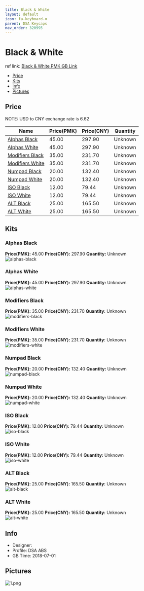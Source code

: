 ```yaml
---
title: Black & White 
layout: default
icon: fa-keyboard-o
parent: DSA Keycaps
nav_order: 320995
---
```


# Black & White 

ref link: [Black & White PMK GB Link](https://pimpmykeyboard.com/dsa-black-white-keyset/)  
* [Price](#price)  
* [Kits](#kits)  
* [Info](#info)  
* [Pictures](#pictures)  


## Price  
NOTE: USD to CNY exchange rate is 6.62

| Name          | Price(PMK)    |  Price(CNY) | Quantity |
| ------------- | ------------ |  ---------- | -------- |
|[Alphas Black](#alphas-black)|45.00|297.90|Unknown|
|[Alphas White](#alphas-white)|45.00|297.90|Unknown|
|[Modifiers Black](#modifiers-black)|35.00|231.70|Unknown|
|[Modifiers White](#modifiers-white)|35.00|231.70|Unknown|
|[Numpad Black](#numpad-black)|20.00|132.40|Unknown|
|[Numpad White](#numpad-white)|20.00|132.40|Unknown|
|[ISO Black](#iso-black)|12.00|79.44|Unknown|
|[ISO White](#iso-white)|12.00|79.44|Unknown|
|[ALT Black](#alt-black)|25.00|165.50|Unknown|
|[ALT White](#alt-white)|25.00|165.50|Unknown|


## Kits  
### Alphas Black  
**Price(PMK):** 45.00    **Price(CNY):** 297.90    **Quantity:** Unknown  
<img src="{{ 'assets/images/dsa-keycaps/black&white/kits_pics/alphas-black.jpg' | relative_url }}" alt="alphas-black" class="image featured">

### Alphas White  
**Price(PMK):** 45.00    **Price(CNY):** 297.90    **Quantity:** Unknown  
<img src="{{ 'assets/images/dsa-keycaps/black&white/kits_pics/alphas-white.jpg' | relative_url }}" alt="alphas-white" class="image featured">

### Modifiers Black  
**Price(PMK):** 35.00    **Price(CNY):** 231.70    **Quantity:** Unknown  
<img src="{{ 'assets/images/dsa-keycaps/black&white/kits_pics/modifiers-black.jpg' | relative_url }}" alt="modifiers-black" class="image featured">

### Modifiers White  
**Price(PMK):** 35.00    **Price(CNY):** 231.70    **Quantity:** Unknown  
<img src="{{ 'assets/images/dsa-keycaps/black&white/kits_pics/modifiers-white.jpg' | relative_url }}" alt="modifiers-white" class="image featured">

### Numpad Black  
**Price(PMK):** 20.00    **Price(CNY):** 132.40    **Quantity:** Unknown  
<img src="{{ 'assets/images/dsa-keycaps/black&white/kits_pics/numpad-black.jpg' | relative_url }}" alt="numpad-black" class="image featured">

### Numpad White  
**Price(PMK):** 20.00    **Price(CNY):** 132.40    **Quantity:** Unknown  
<img src="{{ 'assets/images/dsa-keycaps/black&white/kits_pics/numpad-white.jpg' | relative_url }}" alt="numpad-white" class="image featured">

### ISO Black  
**Price(PMK):** 12.00    **Price(CNY):** 79.44    **Quantity:** Unknown  
<img src="{{ 'assets/images/dsa-keycaps/black&white/kits_pics/iso-black.jpg' | relative_url }}" alt="iso-black" class="image featured">

### ISO White  
**Price(PMK):** 12.00    **Price(CNY):** 79.44    **Quantity:** Unknown  
<img src="{{ 'assets/images/dsa-keycaps/black&white/kits_pics/iso-white.jpg' | relative_url }}" alt="iso-white" class="image featured">

### ALT Black  
**Price(PMK):** 25.00    **Price(CNY):** 165.50    **Quantity:** Unknown  
<img src="{{ 'assets/images/dsa-keycaps/black&white/kits_pics/alt-black.jpg' | relative_url }}" alt="alt-black" class="image featured">

### ALT White  
**Price(PMK):** 25.00    **Price(CNY):** 165.50    **Quantity:** Unknown  
<img src="{{ 'assets/images/dsa-keycaps/black&white/kits_pics/alt-white.jpg' | relative_url }}" alt="alt-white" class="image featured">


## Info  
* Designer:   
* Profile: DSA ABS  
* GB Time: 2018-07-01  


## Pictures  
<img src="{{ 'assets/images/dsa-keycaps/black&white/rendering_pics/1.png' | relative_url }}" alt="1.png" class="image featured">
